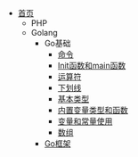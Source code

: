 - [首页](/)
  - PHP
  - Golang
    - Go基础
      - [命令](/golang/go基础/命令.md)
      - [Init函数和main函数](/golang/go基础/Init函数和main函数.md)
      - [运算符](/golang/go基础/运算符.md)
      - [下划线](/golang/go基础/下划线.md)
      - [基本类型](/golang/go基础/基本类型.md)
      - [内置变量类型和函数](/golang/go基础/内置变量类型和函数.md)
      - [变量和常量使用](/golang/go基础/变量和常量.md)
      - [数组](/golang/go基础/数组.md)
    -  [Go框架](/golang/Go框架/README.md)